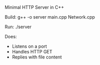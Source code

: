 Minimal HTTP Server in C++

Build:
g++ -o server main.cpp Network.cpp

Run:
./server

Does:
- Listens on a port
- Handles HTTP GET
- Replies with file content
